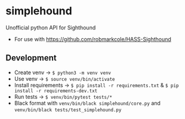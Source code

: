 # simplehound
Unofficial python API for Sighthound

* For use with https://github.com/robmarkcole/HASS-Sighthound

## Development
* Create venv -> `$ python3 -m venv venv`
* Use venv -> `$ source venv/bin/activate`
* Install requirements -> `$ pip install -r requirements.txt` & `$ pip install -r requirements-dev.txt`
* Run tests -> `$ venv/bin/pytest tests/*`
* Black format with `venv/bin/black simplehound/core.py` and `venv/bin/black tests/test_simplehound.py`